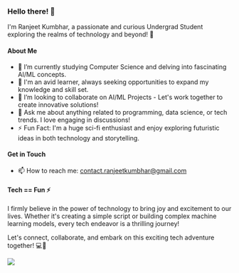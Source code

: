 ### Hello there! 👋

I'm Ranjeet Kumbhar, a passionate and curious Undergrad Student exploring the realms of technology and beyond! 🚀

#### About Me

- 🔭 I’m currently studying Computer Science and delving into fascinating AI/ML concepts.
- 🌱 I'm an avid learner, always seeking opportunities to expand my knowledge and skill set.
- 👯 I’m looking to collaborate on AI/ML Projects - Let's work together to create innovative solutions!
- 💬 Ask me about anything related to programming, data science, or tech trends. I love engaging in discussions!
- ⚡ Fun Fact: I'm a huge sci-fi enthusiast and enjoy exploring futuristic ideas in both technology and storytelling.

#### Get in Touch

- 📫 How to reach me: contact.ranjeetkumbhar@gmail.com

#### Tech == Fun ⚡

I firmly believe in the power of technology to bring joy and excitement to our lives. Whether it's creating a simple script or building complex machine learning models, every tech endeavor is a thrilling journey!

Let's connect, collaborate, and embark on this exciting tech adventure together! 💻🎉

![](https://komarev.com/ghpvc/?username=ranjeetkumbhar01&color=green)
